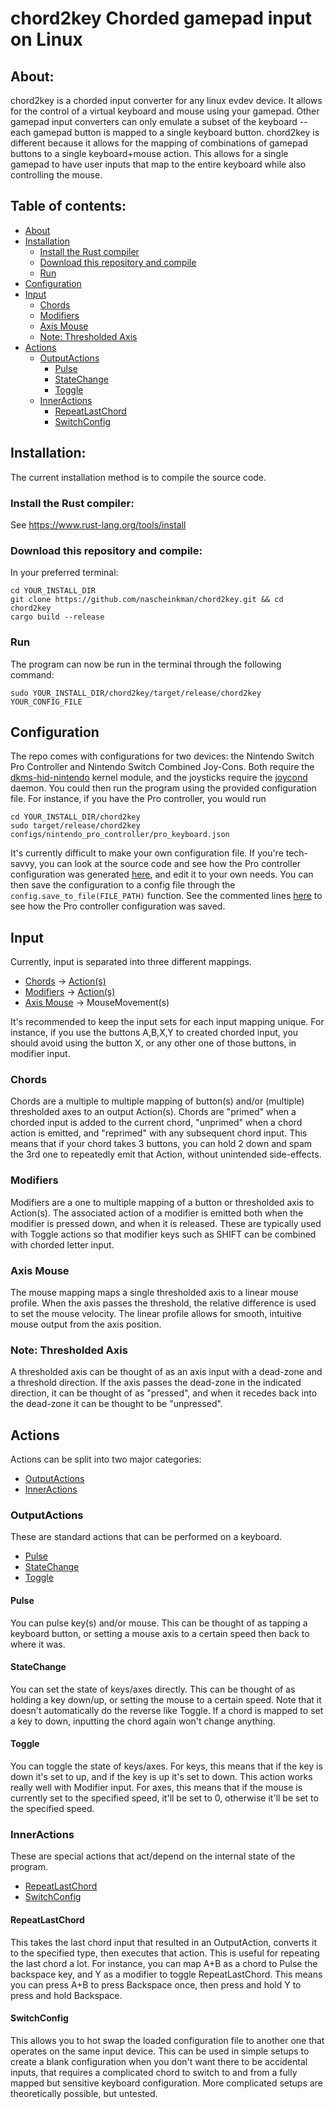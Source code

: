 # chord2key Chorded gamepad input on Linux

## About:

chord2key is a chorded input converter for any linux evdev device. It allows for the control of a
virtual keyboard and mouse using your gamepad. Other gamepad input converters can only emulate a
subset of the keyboard -- each gamepad button is mapped to a single keyboard button. chord2key is
different because it allows for the mapping of combinations of gamepad buttons to a single
keyboard+mouse action. This allows for a single gamepad to have user inputs that map to the entire
keyboard while also controlling the mouse.

## Table of contents:

- [About](#about)
- [Installation](#installation)
    - [Install the Rust compiler](#install-the-rust-compiler)
    - [Download this repository and compile](#download-this-repository-and-compile)
    - [Run](#run)
- [Configuration](#configuration)
- [Input](#input)
    - [Chords](#chords)
    - [Modifiers](#modifiers)
    - [Axis Mouse](#axis-mouse)
    - [Note: Thresholded Axis](#note-thresholded-axis)
- [Actions](#actions)
    - [OutputActions](#outputactions)
        - [Pulse](#pulse)
        - [StateChange](#statechange)
        - [Toggle](#toggle)
    - [InnerActions](#inneractions)
        - [RepeatLastChord](#repeatlastchord)
        - [SwitchConfig](#switchconfig)

## Installation:

The current installation method is to compile the source code.

### Install the Rust compiler:

See https://www.rust-lang.org/tools/install

### Download this repository and compile:

In your preferred terminal: 
```
cd YOUR_INSTALL_DIR
git clone https://github.com/nascheinkman/chord2key.git && cd chord2key
cargo build --release
```

### Run

The program can now be run in the terminal through the following command:
```
sudo YOUR_INSTALL_DIR/chord2key/target/release/chord2key YOUR_CONFIG_FILE
```

## Configuration
The repo comes with configurations for two devices: the Nintendo Switch Pro Controller and Nintendo
Switch Combined Joy-Cons. Both require the
[dkms-hid-nintendo](https://github.com/nicman23/dkms-hid-nintendo) kernel module, and the joysticks
require the [joycond](https://github.com/DanielOgorchock/joycond) daemon. You could then run the
program using the provided configuration file. For instance, if you have the Pro controller, you
would run 
```
cd YOUR_INSTALL_DIR/chord2key
sudo target/release/chord2key configs/nintendo_pro_controller/pro_keyboard.json
```

It's currently difficult to make your own configuration file. If you're tech-savvy, you can look at
the source code and see how the Pro controller configuration was generated
[here](https://github.com/nascheinkman/chord2key/blob/9b79caea4b80a6a6185998195c7ad4672159a1b9/src/mapping/configuration.rs#L445), and
edit it to your own needs. You can then save the configuration to a config file through the
`config.save_to_file(FILE_PATH)` function. See the commented lines
[here](https://github.com/nascheinkman/chord2key/blob/9b79caea4b80a6a6185998195c7ad4672159a1b9/src/bin/chord2key.rs#L27)
to see how the Pro controller configuration was saved. 

## Input

Currently, input is separated into three different mappings.

* [Chords](#chords) -> [Action(s)](#actions)
* [Modifiers](#modifiers) -> [Action(s)](#actions)
* [Axis Mouse](#axis-mouse) -> MouseMovement(s)

It's recommended to keep the input sets for each input mapping unique. For instance, if you use the
buttons A,B,X,Y to created chorded input, you should avoid using the button X, or any other one of
those buttons, in modifier input.

### Chords

Chords are a multiple to multiple mapping of button(s) and/or (multiple) thresholded axes to an
output Action(s). Chords are "primed" when a chorded input is added to the current chord, "unprimed"
when a chord action is emitted, and "reprimed" with any subsequent chord input. This means that if
your chord takes 3 buttons, you can hold 2 down and spam the 3rd one to repeatedly emit that Action, 
without unintended side-effects. 

### Modifiers

Modifiers are a one to multiple mapping of a button or thresholded axis to Action(s). The associated
action of a modifier is emitted both when the modifier is pressed down, and when it is released.
These are typically used with Toggle actions so that modifier keys such as SHIFT can be combined
with chorded letter input. 

### Axis Mouse

The mouse mapping maps a single thresholded axis to a linear mouse profile. When the axis passes the
threshold, the relative difference is used to set the mouse velocity. The linear profile allows for
smooth, intuitive mouse output from the axis position. 

### Note: Thresholded Axis

A thresholded axis can be thought of as an axis input with a dead-zone and a threshold direction. If
the axis passes the dead-zone in the indicated direction, it can be thought of as "pressed", and
when it recedes back into the dead-zone it can be thought to be "unpressed". 

## Actions

Actions can be split into two major categories:
* [OutputActions](#outputactions)
* [InnerActions](#inneractions)

### OutputActions

These are standard actions that can be performed on a keyboard.
* [Pulse](#pulse)
* [StateChange](#statechange)
* [Toggle](#toggle)

#### Pulse

You can pulse key(s) and/or mouse. This can be thought of as tapping a keyboard button, or setting a
mouse axis to a certain speed then back to where it was.

#### StateChange

You can set the state of keys/axes directly. This can be thought of as holding a key down/up, or
setting the mouse to a certain speed. Note that it doesn't automatically do the reverse like Toggle.
If a chord is mapped to set a key to down, inputting the chord again won't change anything. 

#### Toggle

You can toggle the state of keys/axes. For keys, this means that if the key is down it's set to up,
and if the key is up it's set to down. This action works really well with Modifier input. For axes,
this means that if the mouse is currently set to the specified speed, it'll be set to 0, otherwise
it'll be set to the specified speed.

### InnerActions

These are special actions that act/depend on the internal state of the program. 
* [RepeatLastChord](#repeatlastchord)
* [SwitchConfig](#switchconfig)

#### RepeatLastChord

This takes the last chord input that resulted in an OutputAction, converts it to the specified type,
then executes that action. This is useful for repeating the last chord a lot. For instance, you can
map A+B as a chord to Pulse the backspace key, and Y as a modifier to toggle RepeatLastChord. This
means you can press A+B to press Backspace once, then press and hold Y to press and hold Backspace.

#### SwitchConfig

This allows you to hot swap the loaded configuration file to another one that operates on the same
input device. This can be used in simple setups to create a blank configuration when you don't want
there to be accidental inputs, that requires a complicated chord to switch to and from a fully
mapped but sensitive keyboard configuration. More complicated setups are theoretically possible, but
untested. 
